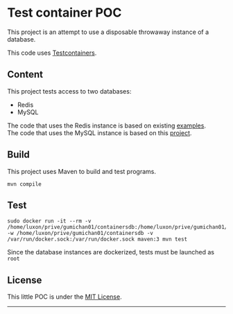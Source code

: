 # Test container POC

This project is an attempt to use a disposable throwaway instance of a database.

This code uses [Testcontainers](https://www.testcontainers.org/).

## Content

This project tests access to two databases:

- Redis
- MySQL

The code that uses the Redis instance is based on existing [examples][1].  
The code that uses the MySQL instance is based on this [project][2].

## Build

This project uses Maven to build and test programs.

```
mvn compile
```

## Test

```
sudo docker run -it --rm -v /home/luxon/prive/gumichan01/containersdb:/home/luxon/prive/gumichan01/containersdb -w /home/luxon/prive/gumichan01/containersdb -v /var/run/docker.sock:/var/run/docker.sock maven:3 mvn test
```

Since the database instances are dockerized, tests must be launched as `root` 

## License

This little POC is under the [MIT License][3].

---

[1]: https://github.com/testcontainers/testcontainers-java-examples
[2]: https://github.com/phauer/blog-related/tree/master/dont-use-in-memory-databases-tests/db-container-managed-by-the-test
[3]: ./LICENSE.md

